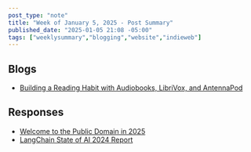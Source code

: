 ```yaml
---
post_type: "note" 
title: "Week of January 5, 2025 - Post Summary"
published_date: "2025-01-05 21:08 -05:00"
tags: ["weeklysummary","blogging","website","indieweb"]
---
```


## Blogs

- [Building a Reading Habit with Audiobooks, LibriVox, and AntennaPod](/posts/listen-audiobooks-librivox-antennapod)

## Responses

- [Welcome to the Public Domain in 2025](/responses/internet-archive-public-domain-2025)
- [LangChain State of AI 2024 Report](/responses/langchain-state-of-ai-2024)
